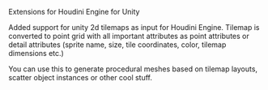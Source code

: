 Extensions for Houdini Engine for Unity

Added support for unity 2d tilemaps as input for Houdini Engine. 
Tilemap is converted to point grid with all important attributes as point attributes or detail attributes (sprite name, size, tile coordinates, color, tilemap dimensions etc.)

You can use this to generate procedural meshes based on tilemap layouts, scatter object instances or other cool stuff. 
